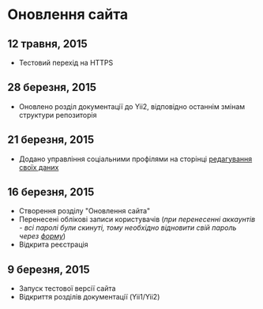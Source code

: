 Оновлення сайта
===============

12 травня, 2015
---------------

- Тестовий перехід на HTTPS

28 березня, 2015
----------------

- Оновлено розділ документації до Yii2, відповідно останнім змінам структури репозиторія

21 березня, 2015
----------------

- Додано управління соціальними профілями на сторінці [редагування своїх даних](/uk/profile/)

16 березня, 2015
-----------------

- Створення розділу "Оновлення сайта"
- Перенесені облікові записи користувачів (*при перенесенні аккаунтів - всі паролі були скинуті, тому необхідно відновити свій пароль через [форму](/uk/request-password-reset/)*)
- Відкрита реєстрація

9 березня, 2015
----------------

- Запуск тестової версії сайта
- Відкриття розділів документації (Yii1/Yii2)
